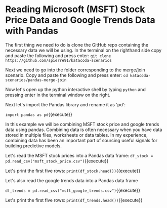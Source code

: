 # Reading Microsoft (MSFT) Stock Price Data and Google Trends Data with Pandas
The first thing we need to do is clone the GitHub repo containing the necessary data we will be using. In the terminal on the righthand side copy and paste the following and press enter:
`git clone https://github.com/spierre91/katacoda-scenarios`

Next we need to go into the folder corresponding to the merge/join scenario. Copy and paste the following and press enter:
`cd katacoda-scenarios/pandas-merge-join`

Now let's open up the python interactive shell by typing `python` and pressing enter in the terminal window on the right.

Next let's import the Pandas library and rename it as 'pd':

`import pandas as pd`{{execute}}

In this example we will be combining MSFT stock price and google trends data using pandas. Combining data is often necessary when you have data stored in multiple files, worksheets or data tables. In my experience, combining data has been an important part of sourcing useful signals for building predictive models.

Let's read the MSFT stock prices into a Pandas data frame:
`df_stock = pd.read_csv("msft_stock_price.csv")`{{execute}}

Let's print the first five rows:
`print(df_stock.head())`{{execute}}

Let's also read the google trends data into a Pandas data frame

`df_trends = pd.read_csv("msft_google_trends.csv")`{{execute}}

Let's print the first five rows:
`print(df_trends.head())`{{execute}}

